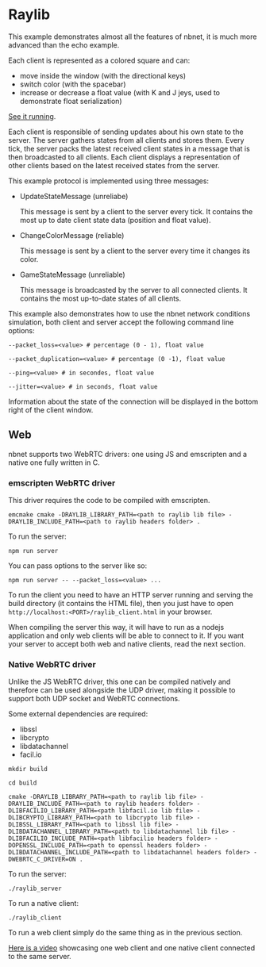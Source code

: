 # Raylib

This example demonstrates almost all the features of nbnet, it is much more advanced than the echo example.

Each client is represented as a colored square and can:

- move inside the window (with the directional keys)
- switch color (with the spacebar)
- increase or decrease a float value (with K and J jeys, used to demonstrate float serialization)

[See it running](https://www.youtube.com/watch?v=BJl_XN3QJhQ&ab_channel=NathanBIAGINI).

Each client is responsible of sending updates about his own state to the server.
The server gathers states from all clients and stores them.
Every tick, the server packs the latest received client states in a message that is then broadcasted to all clients.
Each client displays a representation of other clients based on the latest received states from the server.

This example protocol is implemented using three messages:

- UpdateStateMessage (unreliabe)

	This message is sent by a client to the server every tick. It contains the most up to date client state data (position and float value).

- ChangeColorMessage (reliable)

	This message is sent by a client to the server every time it changes its color.

- GameStateMessage (unreliable)

	This message is broadcasted by the server to all connected clients. It contains the most up-to-date states of all clients.

This example also demonstrates how to use the nbnet network conditions simulation, both client and server accept the following command line options:

`--packet_loss=<value> # percentage (0 - 1), float value`

`--packet_duplication=<value> # percentage (0 -1), float value`

`--ping=<value> # in secondes, float value`

`--jitter=<value> # in seconds, float value`

Information about the state of the connection will be displayed in the bottom right of the client window.

## Web

nbnet supports two WebRTC drivers: one using JS and emscripten and a native one fully written in C.

### emscripten WebRTC driver

This driver requires the code to be compiled with emscripten.

`emcmake cmake -DRAYLIB_LIBRARY_PATH=<path to raylib lib file> -DRAYLIB_INCLUDE_PATH=<path to raylib headers folder> .`

To run the server:

`npm run server`

You can pass options to the server like so:

`npm run server -- --packet_loss=<value> ...`

To run the client you need to have an HTTP server running and serving the build directory (it contains the HTML file), then you just have to open `http://localhost:<PORT>/raylib_client.html` in your browser.

When compiling the server this way, it will have to run as a nodejs application and only web clients will be able to connect to it. If you want your server to accept both web and native clients, read the next section.

### Native WebRTC driver

Unlike the JS WebRTC driver, this one can be compiled natively and therefore can be used alongside the UDP driver, making it possible to support both UDP socket and WebRTC connections.

Some external dependencies are required:

- libssl
- libcrypto
- libdatachannel
- facil.io

`mkdir build`

`cd build`

`cmake -DRAYLIB_LIBRARY_PATH=<path to raylib lib file> -DRAYLIB_INCLUDE_PATH=<path to raylib headers folder> -DLIBFACILIO_LIBRARY_PATH=<path libfacil.io lib file> -DLIBCRYPTO_LIBRARY_PATH=<path to libcrypto lib file> -DLIBSSL_LIBRARY_PATH=<path to libssl lib file> -DLIBDATACHANNEL_LIBRARY_PATH=<path to libdatachannel lib file> -DLIBFACILIO_INCLUDE_PATH=<path libfacilio headers folder> -DOPENSSL_INCLUDE_PATH=<path to openssl headers folder> -DLIBDATACHANNEL_INCLUDE_PATH=<path to libdatachannel headers folder> -DWEBRTC_C_DRIVER=ON .`

To run the server:

`./raylib_server`

To run a native client:

`./raylib_client`

To run a web client simply do the same thing as in the previous section.

[Here is a video](https://www.youtube.com/watch?v=63sC-WW79Oc) showcasing one web client and one native client connected to the same server.
